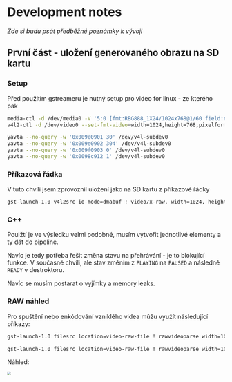 # Development notes

*Zde si budu psát předběžné poznámky k vývoji*

## První část - uložení generovaného obrazu na SD kartu

### Setup

Před použitím gstreameru je nutný setup pro video for linux - ze kterého pak 

```bash
media-ctl -d /dev/media0 -V '5:0 [fmt:RBG888_1X24/1024x768@1/60 field:none]'
v4l2-ctl -d /dev/video0 --set-fmt-video=width=1024,height=768,pixelformat='RGB3'

yavta --no-query -w '0x009e0901 30' /dev/v4l-subdev0
yavta --no-query -w '0x009e0902 304' /dev/v4l-subdev0
yavta --no-query -w '0x009f0903 0' /dev/v4l-subdev0
yavta --no-query -w '0x0098c912 1' /dev/v4l-subdev0
```

### Příkazová řádka

V tuto chvíli jsem zprovoznil uložení jako na SD kartu z příkazové řádky

```bash
gst-launch-1.0 v4l2src io-mode=dmabuf ! video/x-raw, width=1024, height=768, framerate=60/1, format=RGB !  filesink location=/media/sd-mmcblk1p2/video-raw-file
```

### C++

Pouižtí je ve výsledku velmi podobné, musím vytvořit jednotlivé elementy a ty dát do pipeline.

Navíc je tedy potřeba řešit změna stavu na přehrávání - je to blokující funkce. V současné chvíli, ale stav změním z `PLAYING` na `PAUSED` a následně `READY` v destroktoru.

Navíc se musím postarat o vyjímky a memory leaks.

### RAW náhled

Pro spuštění nebo enkódování vzniklého videa můžu využít následující příkazy:

```bash
gst-launch-1.0 filesrc location=video-raw-file ! rawvideoparse width=1024 height=768 format=16 framerate=60/1 ! autovideoconvert ! autovideosink

gst-launch-1.0 filesrc location=video-raw-file ! rawvideoparse width=1024 height=768 format=16 framerate=60/1 ! autovideoconvert ! x264enc ! mp4mux ! filesink location=tpg.mp4
```

Náhled:

<img src="README.assets/tpg.gif" style="zoom:50%;" />

